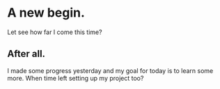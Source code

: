 
# A new begin.

Let see how far I come this time?
## After all.
I made some progress yesterday and my goal for today is to learn some more.
When time left setting up my project too?
